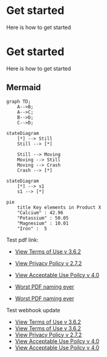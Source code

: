 # Get started
Here is how to get started
# Get started
Here is how to get started
## Mermaid

```mermaid
graph TD;
    A-->B;
    A-->C;
    B-->D;
    C-->D;
```

```mermaid
stateDiagram
    [*] --> Still
    Still --> [*]

    Still --> Moving
    Moving --> Still
    Moving --> Crash
    Crash --> [*]
```

```mermaid
stateDiagram
    [*] --> s1
    s1 --> [*]
```

```mermaid
pie
    title Key elements in Product X
    "Calcium" : 42.96
    "Potassium" : 50.05
    "Magnesium" : 10.01
    "Iron" :  5
```
Test pdf link:
- [View Terms of Use v 3.6.2](./terms-of-use.pdf ':target=_blank') 
- [View Privacy Policy v 2.7.2](../../../privacy-policy-v-2.7.2.pdf ':target=_blank') 
- [View Acceptable Use Poilcy v 4.0](../../../mdm-aup-v4.0.pdf ':target=_blank') 
- [Worst PDF naming ever](../../../assets/Random%20Naming%20Style%201%20.%202%203.4.pdf ':target=_blank') 


- [Worst PDF naming ever](../../../assets/Random%20Naming%20Style%201%20.%202%203.4.pdf ':target=_blank :class="test-class" :title="abc"') 


Test webhook update

- <a href="./terms-of-use.pdf" target="_blank">View Terms of Use v 3.6.2</a> 
- <a href="terms-of-use.pdf" target="_blank">View Terms of Use v 3.6.2</a> 
- <a href="/privacy-policy-v-2.7.2.pdf" target="_blank">View Privacy Policy v 2.7.2</a>
- <a href="../../../mdm-aup-v4.0.pdf " target="_blank">View Acceptable Use Poilcy v 4.0</a>
- <a href="/assets/Random Naming Style 1 . 2 3.4.pdf" target="_blank">View Acceptable Use Poilcy v 4.0</a>